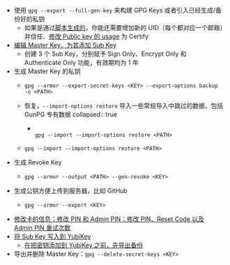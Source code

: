 - 使用 `gpg --expert --full-gen-key` 来构建 GPG Keys 或者引入已经生成/备份好的私钥
	- 如果是通过[脚本生成的](logseq://graph/liby?block-id=63d9432b-8d35-4b0b-bd17-dcc05682a3ec)，你能还需要增加新的 UID（每个都对应一个邮箱）并信任、[修改 Public key 的 usage](logseq://graph/liby?block-id=63d9432b-77b3-457b-b7b7-09bd6f3dbb2c) 为 Certify
- [编辑 Master Key，为其添加 Sub Key](logseq://graph/liby?block-id=63d9432b-8811-4ed7-ae95-37ee6d3ce216)
	- 创建 3 个 Sub Key，分别赋予 Sign Only、Encrypt Only 和 Authenticate Only 功能，有效期均为 1 年
- 生成 Master Key 的私钥
	- ```
	  gpg --armor --export-secret-keys <KEY> --export-options backup -o <PATH>
	  ```
	- 恢复，`--import-options restore` 导入一些常规导入中跳过的数据，包括 GunPG 专有数据
	  collapsed:: true
		- ```
		  
		  gpg --import --import-options restore <PATH>
		  ```
	- ```
	  gpg --import --import-options restore <PATH>
	  ```
- 生成 Revoke Key
	- ```
	  gpg --armor --output <PATH> --gen-revoke <KEY>
	  ```
- 生成公钥方便上传到服务器，比如 GitHub
	- ```
	  gpg --armor --export <KEY>
	  ```
- [修改卡的信息；修改 PIN 和 Admin PIN；修改 PIN、Reset Code 以及 Admin PIN 重试次数](logseq://graph/liby?block-id=63d9432b-f180-4c5c-bc7c-6def178fe424)
- [将 Sub Key 写入到 YubiKey](https://phyng.com/2022/12/14/yubikey.html#:~:text=%E5%85%A5%E5%88%B0%20Yubikey%E3%80%82-,%E5%86%99%E5%85%A5%E5%88%B0%20Yubikey,-%E4%BD%BF%E7%94%A8%E4%B8%8B%E9%9D%A2%E7%BC%96%E8%BE%91)
	- [在把密钥添加到 YubiKey 之前，先导出备份](logseq://graph/liby?block-id=63d9432b-5e7a-4cb9-9502-e51f9e518cf0)
- 导出并删除 Master Key：`gpg --delete-secret-keys <KEY>`
